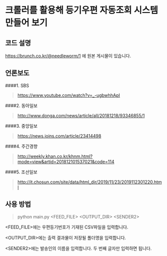 # 크롤러를 활용해 등기우편 자동조회 시스템 만들어 보기

## 코드 설명
<https://brunch.co.kr/@needleworm/1> 에 원본 게시물이 있습니다.

## 언론보도
####1. SBS
>https://www.youtube.com/watch?v=_-ugbwhhApI

####2. 동아일보
>http://www.donga.com/news/article/all/20181218/93346855/1

####3. 중앙일보
>https://news.joins.com/article/23414498

####4. 주간경향
>http://weekly.khan.co.kr/khnm.html?mode=view&artid=201812101537021&code=114

####5. 조선일보
>http://it.chosun.com/site/data/html_dir/2019/11/23/2019112301220.html

## 사용 방법
> python main.py <FEED_FILE\> <OUTPUT_DIR\> <SENDER2\>

<FEED_FILE\>에는 우편등기번호가 기재된 CSV파일을 입력합니다.

<OUTPUT_DIR\>에는 출력 결과물이 저장될 폴더명을 입력합니다.

<SENDER2\>에는 발송인의 이름을 입력합니다. 두 번째 글자만 입력하면 됩니다.


